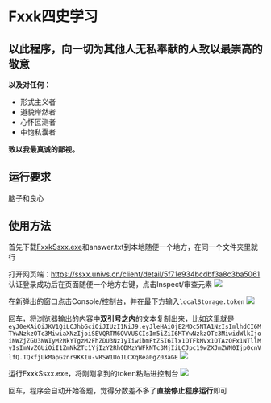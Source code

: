 # Fxxk四史学习

## 以此程序，向一切为其他人无私奉献的人致以最崇高的敬意

**以及对任何：**

* 形式主义者
* 道貌岸然者
* 心怀叵测者
* 中饱私囊者

**致以我最真诚的鄙视。**

## 运行要求

脑子和良心

## 使用方法

首先下载[FxxkSsxx.exe](https://github.com/deximy/FxxkSsxx/releases/download/1.3/FxxkSsxx.exe)和answer.txt到本地随便一个地方，在同一个文件夹里就行

打开网页端：https://ssxx.univs.cn/client/detail/5f71e934bcdbf3a8c3ba5061
认证登录成功后在页面随便一个地方右键，点击Inspect/审查元素
![](https://i.loli.net/2020/12/14/vUCLgQKVTAabDhf.png)

在新弹出的窗口点击Console/控制台，并在最下方输入`localStorage.token`
![](https://i.loli.net/2020/12/14/5w3dIYbnulcmAgj.png)

回车，将浏览器输出的内容中**双引号之内**的文本复制出来，比如这里就是`eyJ0eXAiOiJKV1QiLCJhbGciOiJIUzI1NiJ9.eyJleHAiOjE2MDc5NTA1NzIsImlhdCI6MTYwNzkzOTc3MiwiaXNzIjoiSEVQRTM6QVVUSCIsIm5iZiI6MTYwNzkzOTc3MiwidWlkIjoiNWZjZGU3NWIyM2NkYTgzM2FhZDU3NzIyIiwibmFtZSI6Ilx1OTFkMVx1OTAzOFx1NTllMyIsImNvZGUiOiI1ZmNkZTc1YjIzY2RhODMzYWFkNTc3MjIiLCJpc19wZXJmZWN0Ijp0cnVlfQ.TQkfjUkMapGznr9KKIu-vRSW1UoILCXqBea0gZ03aGE`
![](https://i.loli.net/2020/12/14/VbMjOc48EBTotx5.png)

运行FxxkSsxx.exe，将刚刚拿到的token粘贴进控制台
![](https://i.loli.net/2020/12/14/v9ynZaUwJcTDz15.png)

回车，程序会自动开始答题，觉得分数差不多了**直接停止程序运行**即可
